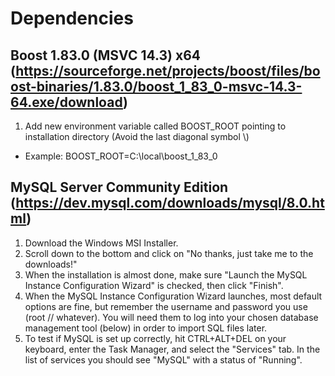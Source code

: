 # Dependencies
## Boost 1.83.0 (MSVC 14.3) x64 (https://sourceforge.net/projects/boost/files/boost-binaries/1.83.0/boost_1_83_0-msvc-14.3-64.exe/download)

1. Add new environment variable called BOOST_ROOT pointing to installation directory (Avoid the last diagonal symbol \\)

- Example: BOOST_ROOT=C:\local\boost_1_83_0

## MySQL Server Community Edition (https://dev.mysql.com/downloads/mysql/8.0.html)

1. Download the Windows MSI Installer.
2. Scroll down to the bottom and click on "No thanks, just take me to the downloads!"
3. When the installation is almost done, make sure "Launch the MySQL Instance Configuration Wizard" is checked, then click "Finish".
4. When the MySQL Instance Configuration Wizard launches, most default options are fine, but remember the username and password you use (root // whatever). You will need them to log into your chosen database management tool (below) in order to import SQL files later.
5. To test if MySQL is set up correctly, hit CTRL+ALT+DEL on your keyboard, enter the Task Manager, and select the "Services" tab. In the list of services you should see "MySQL" with a status of "Running".